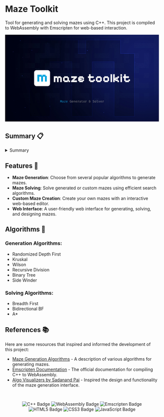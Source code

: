 # Maze Toolkit
Tool for generating and solving mazes using C++. This project is compiled to WebAssembly with Emscripten for web-based interaction.

<div align="center">
  <a href="https://nxrddinbnh.github.io/maze-toolkit-v2/public/index.html">
    <img src="./public/assets/maze-toolkit.webp">
  </a>
</div>

## Summary 📋

<details>
  <summary>Summary</summary>

- Features
- Algorithms
- References
  
</details>

## Features 🌟

- **Maze Generation**: Choose from several popular algorithms to generate mazes.
- **Maze Solving**: Solve generated or custom mazes using efficient search algorithms.
- **Custom Maze Creation**: Create your own mazes with an interactive web-based editor.
- **Web Interface**: A user-friendly web interface for generating, solving, and designing mazes.

## Algorithms 🤖
### Generation Algorithms:

- Randomized Depth First
- Kruskal
- Wilson
- Recursive Division
- Binary Tree
- Side Winder

### Solving Algorithms:

- Breadth First
- Bidirectional BF
- A*

## References 📚

Here are some resources that inspired and informed the development of this project:

- [Maze Generation Algorithms](https://weblog.jamisbuck.org/2011/2/7/maze-generation-algorithm-recap) - A description of various algorithms for generating mazes.
- [Emscripten Documentation](https://developer.mozilla.org/en-US/docs/WebAssembly/C_to_Wasm) - The official documentation for compiling C++ to WebAssembly.
- [Algo Visualizers by Sadanand Pai](https://sadanandpai.github.io/algo-visualizers/#/path-finder/) - Inspired the design and functionality of the maze generation interface.
  
<br>

<div align="center">
  
![C++ Badge](https://img.shields.io/badge/C%2B%2B-00599C?logo=cplusplus&logoColor=fff&style=for-the-badge)
![WebAssembly Badge](https://img.shields.io/badge/WebAssembly-654FF0?logo=webassembly&logoColor=fff&style=for-the-badge)
![Emscripten Badge](https://img.shields.io/badge/Emscripten-FF69B4?logo=emscripten&logoColor=fff&style=for-the-badge)
![HTML5 Badge](https://img.shields.io/badge/HTML5-E34F26?logo=html5&logoColor=fff&style=for-the-badge)
![CSS3 Badge](https://img.shields.io/badge/CSS3-1572B6?logo=css3&logoColor=fff&style=for-the-badge)
![JavaScript Badge](https://img.shields.io/badge/JavaScript-F7DF1E?logo=javascript&logoColor=000&style=for-the-badge)

</div>
